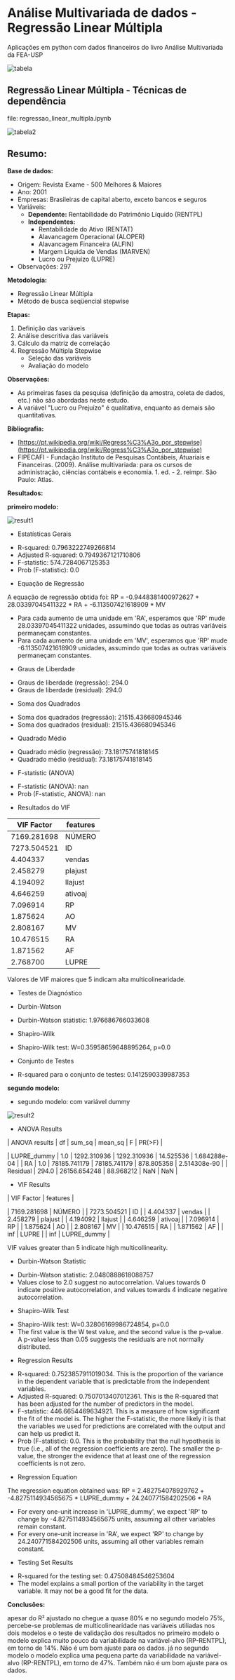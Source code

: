 # Análise Multivariada de dados - Regressão Linear Múltipla

Aplicações em python com dados financeiros do livro Análise Multivariada da FEA-USP

![tabela](figs/tabela.png) 

## Regressão Linear Múltipla - Técnicas de dependência

file: regressao_linear_multipla.ipynb

![tabela2](figs/tabela2.png) 

## Resumo:

**Base de dados:**

* Origem: Revista Exame - 500 Melhores & Maiores
* Ano: 2001
* Empresas: Brasileiras de capital aberto, exceto bancos e seguros
* Variáveis:
    * **Dependente:** Rentabilidade do Patrimônio Líquido (RENTPL)
    * **Independentes:**
        * Rentabilidade do Ativo (RENTAT)
        * Alavancagem Operacional (ALOPER)
        * Alavancagem Financeira (ALFIN)
        * Margem Líquida de Vendas (MARVEN)
        * Lucro ou Prejuízo (LUPRE)
* Observações: 297

**Metodologia:**

* Regressão Linear Múltipla
* Método de busca seqüencial stepwise

**Etapas:**

1. Definição das variáveis
2. Análise descritiva das variáveis
3. Cálculo da matriz de correlação
4. Regressão Múltipla Stepwise
    * Seleção das variáveis
    * Avaliação do modelo

**Observações:**

* As primeiras fases da pesquisa (definição da amostra, coleta de dados, etc.) não são abordadas neste estudo.
* A variável "Lucro ou Prejuízo" é qualitativa, enquanto as demais são quantitativas.


**Bibliografia:**

* [https://pt.wikipedia.org/wiki/Regress%C3%A3o_por_stepwise](https://pt.wikipedia.org/wiki/Regress%C3%A3o_por_stepwise)
* FIPECAFI - Fundação Instituto de Pesquisas Contábeis, Atuariais e Financeiras. (2009). Análise multivariada: para os cursos de administração, ciências contábeis e economia. 1. ed. - 2. reimpr. São Paulo: Atlas.



**Resultados:**


**primeiro modelo:** 

![result1](figs/result1.png) 

* Estatísticas Gerais

- R-squared: 0.7963222749266814
- Adjusted R-squared: 0.7949367121710806
- F-statistic: 574.7284067125353
- Prob (F-statistic): 0.0

* Equação de Regressão

A equação de regressão obtida foi:
RP = -0.9448381400972627 + 28.03397045411322 * RA + -6.113507421618909 * MV

- Para cada aumento de uma unidade em 'RA', esperamos que 'RP' mude 28.03397045411322 unidades, assumindo que todas as outras variáveis permaneçam constantes.
- Para cada aumento de uma unidade em 'MV', esperamos que 'RP' mude -6.113507421618909 unidades, assumindo que todas as outras variáveis permaneçam constantes.

* Graus de Liberdade

- Graus de liberdade (regressão): 294.0
- Graus de liberdade (residual): 294.0

* Soma dos Quadrados

- Soma dos quadrados (regressão): 21515.436680945346
- Soma dos quadrados (residual): 21515.436680945346

* Quadrado Médio

- Quadrado médio (regressão): 73.18175741818145
- Quadrado médio (residual): 73.18175741818145

* F-statistic (ANOVA)

- F-statistic (ANOVA): nan
- Prob (F-statistic, ANOVA): nan

* Resultados do VIF

| VIF Factor | features |
|------------|----------|
| 7169.281698| NÚMERO   |
| 7273.504521| ID       |
| 4.404337   | vendas   |
| 2.458279   | plajust  |
| 4.194092   | llajust  |
| 4.646259   | ativoaj  |
| 7.096914   | RP       |
| 1.875624   | AO       |
| 2.808167   | MV       |
| 10.476515  | RA       |
| 1.871562   | AF       |
| 2.768700   | LUPRE    |

Valores de VIF maiores que 5 indicam alta multicolinearidade.

*  Testes de Diagnóstico

*  Durbin-Watson

- Durbin-Watson statistic: 1.976686766033608

*  Shapiro-Wilk

- Shapiro-Wilk test: W=0.35958659648895264, p=0.0

*  Conjunto de Testes

- R-squared para o conjunto de testes: 0.1412590339987353

**segundo modelo:** 
* segundo modelo: com variável dummy

![result2](figs/result2.png) 


*  ANOVA Results

| ANOVA results | df    | sum_sq          | mean_sq       | F             | PR(>F) |

| LUPRE_dummy   | 1.0   | 1292.310936     | 1292.310936   | 14.525536     | 1.684288e-04 |
| RA            | 1.0   | 78185.741179    | 78185.741179  | 878.805358    | 2.514308e-90 |
| Residual      | 294.0 | 26156.654248    | 88.968212     | NaN           | NaN |

*  VIF Results

| VIF Factor    | features |

| 7169.281698   | NÚMERO |
| 7273.504521   | ID |
| 4.404337      | vendas |
| 2.458279      | plajust |
| 4.194092      | llajust |
| 4.646259      | ativoaj |
| 7.096914      | RP |
| 1.875624      | AO |
| 2.808167      | MV |
| 10.476515     | RA |
| 1.871562      | AF |
| inf           | LUPRE |
| inf           | LUPRE_dummy |

VIF values greater than 5 indicate high multicollinearity.

*  Durbin-Watson Statistic

- Durbin-Watson statistic: 2.0480888618088757
- Values close to 2.0 suggest no autocorrelation. Values towards 0 indicate positive autocorrelation, and values towards 4 indicate negative autocorrelation.

*  Shapiro-Wilk Test

- Shapiro-Wilk test: W=0.32806169986724854, p=0.0
- The first value is the W test value, and the second value is the p-value. A p-value less than 0.05 suggests the residuals are not normally distributed.

*  Regression Results

- R-squared: 0.7523857911019034. This is the proportion of the variance in the dependent variable that is predictable from the independent variables.
- Adjusted R-squared: 0.7507013407012361. This is the R-squared that has been adjusted for the number of predictors in the model.
- F-statistic: 446.6654469634921. This is a measure of how significant the fit of the model is. The higher the F-statistic, the more likely it is that the variables we used for predictions are correlated with the output and can help us predict it.
- Prob (F-statistic): 0.0. This is the probability that the null hypothesis is true (i.e., all of the regression coefficients are zero). The smaller the p-value, the stronger the evidence that at least one of the regression coefficients is not zero.

*  Regression Equation

The regression equation obtained was:
RP = 2.482754078929762 + -4.8275114934565675 * LUPRE_dummy + 24.240771584202506 * RA


- For every one-unit increase in 'LUPRE_dummy', we expect 'RP' to change by -4.8275114934565675 units, assuming all other variables remain constant.
- For every one-unit increase in 'RA', we expect 'RP' to change by 24.240771584202506 units, assuming all other variables remain constant.

*  Testing Set Results

- R-squared for the testing set: 0.47508484546253604
- The model explains a small portion of the variability in the target variable. It may not be a good fit for the data.


**Conclusões:**

apesar do R² ajustado no chegue a quase 80% e no segundo modelo 75%, percebe-se problemas de multicolinearidade nas variáveis utiliadas nos dois modelos e o teste de validação dos resultados no primeiro modelo o modelo explica muito pouco da variabilidade na variável-alvo (RP-RENTPL), em torno de 14%. Não é um bom ajuste para os dados. já no segundo modelo o modelo explica uma pequena parte da variabilidade na variável-alvo (RP-RENTPL), em torno de 47%. Também não é um bom ajuste para os dados.

